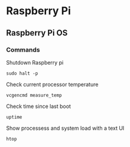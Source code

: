 # Raspberry Pi

## Raspberry Pi OS

### Commands

Shutdown Raspberry pi
```shell
sudo halt -p
```

Check current processor temperature
```shell
vcgencmd measure_temp
```

Check time since last boot
```shell
uptime
```

Show processess and system load with a text UI
```shell
htop
```
